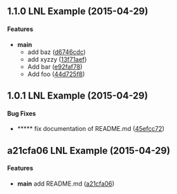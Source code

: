 <a name="1.1.0"></a>
## 1.1.0 LNL Example (2015-04-29)


#### Features

* **main**
  *  add baz ([d6746cdc](https://github.com/orclev/lnl-example/commit/d6746cdcf6f1f12227fdc9ce05e72d5ed0fce5a0))
  *  add xyzzy ([13f71aef](https://github.com/orclev/lnl-example/commit/13f71aef593d58f29d5325f469e8b7b7db91bb69))
  *  Add bar ([e92faf78](https://github.com/orclev/lnl-example/commit/e92faf78888ae70a6e9bf44e697b23827d140428))
  *  Add foo ([44d725f8](https://github.com/orclev/lnl-example/commit/44d725f8a58506ab12f50e2c8b4ff316bfee6265))



<a name="1.0.1"></a>
## 1.0.1 LNL Example (2015-04-29)


#### Bug Fixes

* *****  fix documentation of README.md ([45efcc72](https://github.com/orclev/lnl-example/commit/45efcc72f3a572db8e248f39fa67ca6f451c5733))



<a name="a21cfa06"></a>
## a21cfa06 LNL Example (2015-04-29)


#### Features

* **main**  add README.md ([a21cfa06](https://github.com/orclev/lnl-example/commit/a21cfa0689b0bd45224df02bb82cfe6d9f2e545e))



